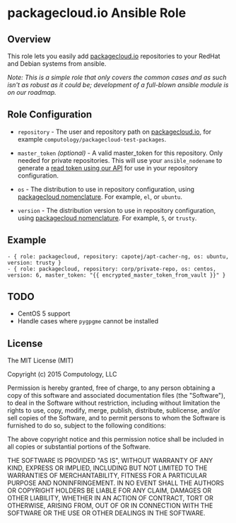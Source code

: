 # packagecloud.io Ansible Role

## Overview

This role lets you easily add [packagecloud.io](https://packagecloud.io) repositories to your RedHat and Debian systems from ansible.

*Note: This is a simple role that only covers the common cases and as such isn't as robust as it could be; development of a full-blown ansible module is on our roadmap.*

## Role Configuration

* `repository` - The user and repository path on [packagecloud.io](https://packagecloud.io), for example `computology/packagecloud-test-packages`.

* `master_token` *(optional)* - A valid master_token for this repository. Only needed for private repositories. This will use your `ansible_nodename` to generate a [read token using our API](https://packagecloud.io/docs#read_tokens) for use in your repository configuration.
* `os` - The distribution to use in repository configuration, using [packagecloud nomenclature](https://packagecloud.io/docs#os_distro_version). For example, `el`, or `ubuntu`.
* `version` - The distribution version to use in repository configuration, using [packagecloud nomenclature](https://packagecloud.io/docs#os_distro_version). For example, `5`, or `trusty`.

## Example
    - { role: packagecloud, repository: capotej/apt-cacher-ng, os: ubuntu, version: trusty }
    - { role: packagecloud, repository: corp/private-repo, os: centos, version: 6, master_token: "{{ encrypted_master_token_from_vault }}" }

## TODO

* CentOS 5 support
* Handle cases where `pygpgme` cannot be installed

## License
The MIT License (MIT)

Copyright (c) 2015 Computology, LLC

Permission is hereby granted, free of charge, to any person obtaining a copy
of this software and associated documentation files (the "Software"), to deal
in the Software without restriction, including without limitation the rights
to use, copy, modify, merge, publish, distribute, sublicense, and/or sell
copies of the Software, and to permit persons to whom the Software is
furnished to do so, subject to the following conditions:

The above copyright notice and this permission notice shall be included in
all copies or substantial portions of the Software.

THE SOFTWARE IS PROVIDED "AS IS", WITHOUT WARRANTY OF ANY KIND, EXPRESS OR
IMPLIED, INCLUDING BUT NOT LIMITED TO THE WARRANTIES OF MERCHANTABILITY,
FITNESS FOR A PARTICULAR PURPOSE AND NONINFRINGEMENT. IN NO EVENT SHALL THE
AUTHORS OR COPYRIGHT HOLDERS BE LIABLE FOR ANY CLAIM, DAMAGES OR OTHER
LIABILITY, WHETHER IN AN ACTION OF CONTRACT, TORT OR OTHERWISE, ARISING FROM,
OUT OF OR IN CONNECTION WITH THE SOFTWARE OR THE USE OR OTHER DEALINGS IN
THE SOFTWARE.
